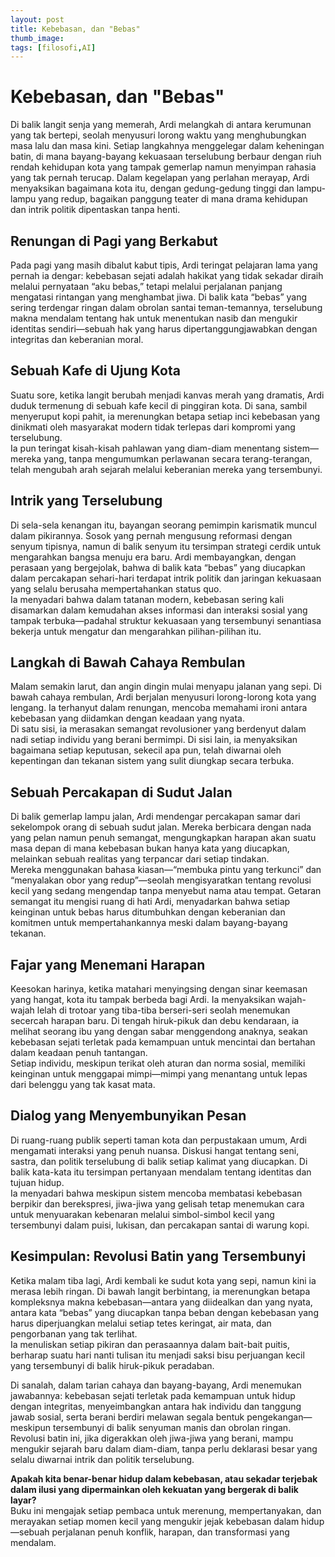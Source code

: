 ```yaml
---
layout: post
title: Kebebasan, dan "Bebas"
thumb_image:
tags: [filosofi,AI]
---
```


# Kebebasan, dan "Bebas"
Di balik langit senja yang memerah, Ardi melangkah di antara kerumunan yang tak bertepi, seolah menyusuri lorong waktu yang menghubungkan masa lalu dan masa kini. Setiap langkahnya menggelegar dalam keheningan batin, di mana bayang-bayang kekuasaan terselubung berbaur dengan riuh rendah kehidupan kota yang tampak gemerlap namun menyimpan rahasia yang tak pernah terucap. Dalam kegelapan yang perlahan merayap, Ardi menyaksikan bagaimana kota itu, dengan gedung-gedung tinggi dan lampu-lampu yang redup, bagaikan panggung teater di mana drama kehidupan dan intrik politik dipentaskan tanpa henti.

## Renungan di Pagi yang Berkabut
Pada pagi yang masih dibalut kabut tipis, Ardi teringat pelajaran lama yang pernah ia dengar: kebebasan sejati adalah hakikat yang tidak sekadar diraih melalui pernyataan “aku bebas,” tetapi melalui perjalanan panjang mengatasi rintangan yang menghambat jiwa. Di balik kata “bebas” yang sering terdengar ringan dalam obrolan santai teman-temannya, terselubung makna mendalam tentang hak untuk menentukan nasib dan mengukir identitas sendiri—sebuah hak yang harus dipertanggungjawabkan dengan integritas dan keberanian moral.

## Sebuah Kafe di Ujung Kota
Suatu sore, ketika langit berubah menjadi kanvas merah yang dramatis, Ardi duduk termenung di sebuah kafe kecil di pinggiran kota. Di sana, sambil menyeruput kopi pahit, ia merenungkan betapa setiap inci kebebasan yang dinikmati oleh masyarakat modern tidak terlepas dari kompromi yang terselubung.  
Ia pun teringat kisah-kisah pahlawan yang diam-diam menentang sistem—mereka yang, tanpa mengumumkan perlawanan secara terang-terangan, telah mengubah arah sejarah melalui keberanian mereka yang tersembunyi.

## Intrik yang Terselubung
Di sela-sela kenangan itu, bayangan seorang pemimpin karismatik muncul dalam pikirannya. Sosok yang pernah mengusung reformasi dengan senyum tipisnya, namun di balik senyum itu tersimpan strategi cerdik untuk mengarahkan bangsa menuju era baru. Ardi membayangkan, dengan perasaan yang bergejolak, bahwa di balik kata “bebas” yang diucapkan dalam percakapan sehari-hari terdapat intrik politik dan jaringan kekuasaan yang selalu berusaha mempertahankan status quo.  
Ia menyadari bahwa dalam tatanan modern, kebebasan sering kali disamarkan dalam kemudahan akses informasi dan interaksi sosial yang tampak terbuka—padahal struktur kekuasaan yang tersembunyi senantiasa bekerja untuk mengatur dan mengarahkan pilihan-pilihan itu.

## Langkah di Bawah Cahaya Rembulan
Malam semakin larut, dan angin dingin mulai menyapu jalanan yang sepi. Di bawah cahaya rembulan, Ardi berjalan menyusuri lorong-lorong kota yang lengang. Ia terhanyut dalam renungan, mencoba memahami ironi antara kebebasan yang diidamkan dengan keadaan yang nyata.  
Di satu sisi, ia merasakan semangat revolusioner yang berdenyut dalam nadi setiap individu yang berani bermimpi. Di sisi lain, ia menyaksikan bagaimana setiap keputusan, sekecil apa pun, telah diwarnai oleh kepentingan dan tekanan sistem yang sulit diungkap secara terbuka.

## Sebuah Percakapan di Sudut Jalan
Di balik gemerlap lampu jalan, Ardi mendengar percakapan samar dari sekelompok orang di sebuah sudut jalan. Mereka berbicara dengan nada yang pelan namun penuh semangat, mengungkapkan harapan akan suatu masa depan di mana kebebasan bukan hanya kata yang diucapkan, melainkan sebuah realitas yang terpancar dari setiap tindakan.  
Mereka menggunakan bahasa kiasan—“membuka pintu yang terkunci” dan “menyalakan obor yang redup”—seolah mengisyaratkan tentang revolusi kecil yang sedang mengendap tanpa menyebut nama atau tempat. Getaran semangat itu mengisi ruang di hati Ardi, menyadarkan bahwa setiap keinginan untuk bebas harus ditumbuhkan dengan keberanian dan komitmen untuk mempertahankannya meski dalam bayang-bayang tekanan.

## Fajar yang Menemani Harapan
Keesokan harinya, ketika matahari menyingsing dengan sinar keemasan yang hangat, kota itu tampak berbeda bagi Ardi. Ia menyaksikan wajah-wajah lelah di trotoar yang tiba-tiba berseri-seri seolah menemukan secercah harapan baru. Di tengah hiruk-pikuk dan debu kendaraan, ia melihat seorang ibu yang dengan sabar menggendong anaknya, seakan kebebasan sejati terletak pada kemampuan untuk mencintai dan bertahan dalam keadaan penuh tantangan.  
Setiap individu, meskipun terikat oleh aturan dan norma sosial, memiliki keinginan untuk menggapai mimpi—mimpi yang menantang untuk lepas dari belenggu yang tak kasat mata.

## Dialog yang Menyembunyikan Pesan
Di ruang-ruang publik seperti taman kota dan perpustakaan umum, Ardi mengamati interaksi yang penuh nuansa. Diskusi hangat tentang seni, sastra, dan politik terselubung di balik setiap kalimat yang diucapkan. Di balik kata-kata itu tersimpan pertanyaan mendalam tentang identitas dan tujuan hidup.  
Ia menyadari bahwa meskipun sistem mencoba membatasi kebebasan berpikir dan berekspresi, jiwa-jiwa yang gelisah tetap menemukan cara untuk menyuarakan kebenaran melalui simbol-simbol kecil yang tersembunyi dalam puisi, lukisan, dan percakapan santai di warung kopi.

## Kesimpulan: Revolusi Batin yang Tersembunyi
Ketika malam tiba lagi, Ardi kembali ke sudut kota yang sepi, namun kini ia merasa lebih ringan. Di bawah langit berbintang, ia merenungkan betapa kompleksnya makna kebebasan—antara yang diidealkan dan yang nyata, antara kata “bebas” yang diucapkan tanpa beban dengan kebebasan yang harus diperjuangkan melalui setiap tetes keringat, air mata, dan pengorbanan yang tak terlihat.  
Ia menuliskan setiap pikiran dan perasaannya dalam bait-bait puitis, berharap suatu hari nanti tulisan itu menjadi saksi bisu perjuangan kecil yang tersembunyi di balik hiruk-pikuk peradaban.

Di sanalah, dalam tarian cahaya dan bayang-bayang, Ardi menemukan jawabannya: kebebasan sejati terletak pada kemampuan untuk hidup dengan integritas, menyeimbangkan antara hak individu dan tanggung jawab sosial, serta berani berdiri melawan segala bentuk pengekangan—meskipun tersembunyi di balik senyuman manis dan obrolan ringan.  
Revolusi batin ini, jika digerakkan oleh jiwa-jiwa yang berani, mampu mengukir sejarah baru dalam diam-diam, tanpa perlu deklarasi besar yang selalu diwarnai intrik dan politik terselubung.

**Apakah kita benar-benar hidup dalam kebebasan, atau sekadar terjebak dalam ilusi yang dipermainkan oleh kekuatan yang bergerak di balik layar?**  
Buku ini mengajak setiap pembaca untuk merenung, mempertanyakan, dan merayakan setiap momen kecil yang mengukir jejak kebebasan dalam hidup—sebuah perjalanan penuh konflik, harapan, dan transformasi yang mendalam.
